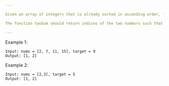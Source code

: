 ```yaml
---

Given an array of integers that is already sorted in ascending order, find two numbers such that they add up to a specific target number.

The function twoSum should return indices of the two numbers such that they add up to the target, where index1 must be less than index2. Please note that your returned answers (both index1 and index2) are not zero-based.

---
```


Example 1:
```
Input: nums = [2, 7, 11, 15], target = 9 
Output: [1, 2]
```

Example 2:
```
Input: nums = [2,3], target = 5
Output: [1, 2]
```
